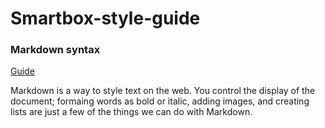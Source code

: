 # Smartbox-style-guide


### Markdown syntax

[Guide](https://guides.github.com/pdfs/markdown-cheatsheet-online.pdf)

Markdown is a way to style text on the web. You control the display of the document; formaing words as
bold or italic, adding images, and creating lists are just a few of the things we can do with Markdown. 
